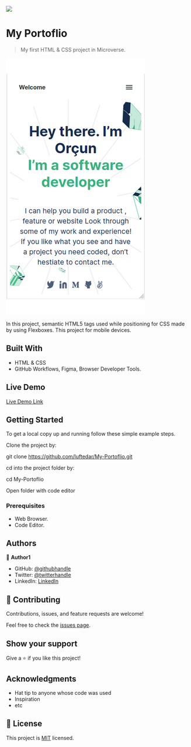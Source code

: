 ![](https://img.shields.io/badge/Microverse-blueviolet)

# My Portoflio

> My first HTML & CSS project in Microverse.

![screenshot](./app_screenshot.png)

In this project, semantic HTML5 tags used while positioning for CSS made by using Flexboxes. This project for mobile devices.

## Built With

- HTML & CSS
- GitHub Workflows, Figma, Browser Developer Tools.

## Live Demo

[Live Demo Link](https://raw.githack.com/luftedar/My-Portoflio/feature/index.html)


## Getting Started

To get a local copy up and running follow these simple example steps.

Clone the project by:

git clone https://github.com/luftedar/My-Portoflio.git

cd into the project folder by:

cd My-Portoflio

Open folder with code editor


### Prerequisites

- Web Browser.
- Code Editor.

## Authors

👤 **Author1**

- GitHub: [@githubhandle](https://github.com/luftedar)
- Twitter: [@twitterhandle](https://twitter.com/OrcunUgur2)
- LinkedIn: [LinkedIn](https://www.linkedin.com/in/or%C3%A7un-u%C4%9Fur-089148181/)


## 🤝 Contributing

Contributions, issues, and feature requests are welcome!

Feel free to check the [issues page](../../issues/).

## Show your support

Give a ⭐️ if you like this project!

## Acknowledgments

- Hat tip to anyone whose code was used
- Inspiration
- etc

## 📝 License

This project is [MIT](./MIT.md) licensed.
